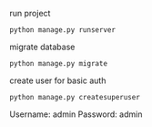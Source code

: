 run project

```
python manage.py runserver
```
migrate database

```
python manage.py migrate
```

create user for basic auth
```
python manage.py createsuperuser
```
Username: admin
Password: admin